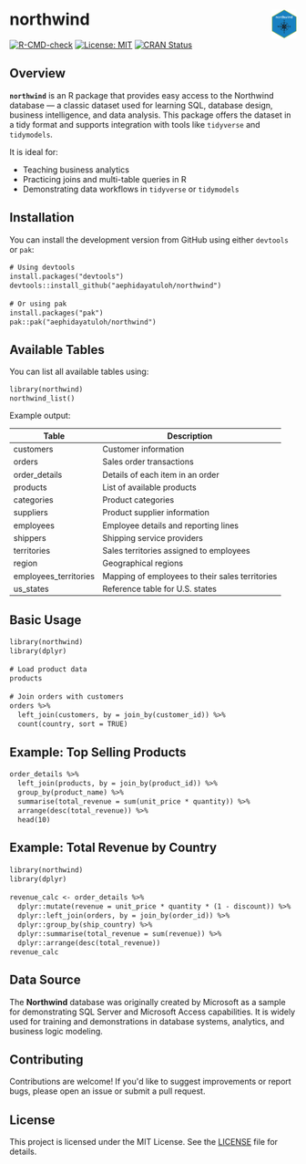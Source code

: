 # northwind <img src="inst/figures/imgfile.png" align="right" height="50" />

[![R-CMD-check](https://github.com/aephidayatuloh/northwind/actions/workflows/R-CMD-check.yaml/badge.svg)](https://github.com/aephidayatuloh/northwind/actions/workflows/R-CMD-check.yaml)
[![License: MIT](https://img.shields.io/badge/license-MIT-blue.svg)](LICENSE)
[![CRAN Status](https://www.r-pkg.org/badges/version/northwind)](https://cran.r-project.org/package=northwind)

## Overview

**`northwind`** is an R package that provides easy access to the Northwind database — a classic dataset used for learning SQL, database design, business intelligence, and data analysis. This package offers the dataset in a tidy format and supports integration with tools like `tidyverse` and `tidymodels`.

It is ideal for:
- Teaching business analytics  
- Practicing joins and multi-table queries in R  
- Demonstrating data workflows in `tidyverse` or `tidymodels`

## Installation

You can install the development version from GitHub using either `devtools` or `pak`:

```
# Using devtools
install.packages("devtools")
devtools::install_github("aephidayatuloh/northwind")

# Or using pak
install.packages("pak")
pak::pak("aephidayatuloh/northwind")
````

## Available Tables

You can list all available tables using:

```
library(northwind)
northwind_list()
```

Example output:

| Table          | Description                             |
| -------------- | --------------------------------------- |
| customers      | Customer information                    |
| orders         | Sales order transactions                |
| order_details  | Details of each item in an order        |
| products       | List of available products              |
| categories     | Product categories                      |
| suppliers      | Product supplier information            |
| employees      | Employee details and reporting lines    |
| shippers       | Shipping service providers              |
| territories    | Sales territories assigned to employees |
| region         | Geographical regions                    |
| employees_territories | Mapping of employees to their sales territories |
| us_states      | Reference table for U.S. states         |



## Basic Usage

```
library(northwind)
library(dplyr)

# Load product data
products

# Join orders with customers
orders %>%
  left_join(customers, by = join_by(customer_id)) %>%
  count(country, sort = TRUE)
```

## Example: Top Selling Products

```
order_details %>%
  left_join(products, by = join_by(product_id)) %>%
  group_by(product_name) %>%
  summarise(total_revenue = sum(unit_price * quantity)) %>%
  arrange(desc(total_revenue)) %>%
  head(10)
```

## Example: Total Revenue by Country

``` 
library(northwind)
library(dplyr)

revenue_calc <- order_details %>%
  dplyr::mutate(revenue = unit_price * quantity * (1 - discount)) %>% 
  dplyr::left_join(orders, by = join_by(order_id)) %>% 
  dplyr::group_by(ship_country) %>% 
  dplyr::summarise(total_revenue = sum(revenue)) %>% 
  dplyr::arrange(desc(total_revenue))
revenue_calc
```

## Data Source

The **Northwind** database was originally created by Microsoft as a sample for demonstrating SQL Server and Microsoft Access capabilities. It is widely used for training and demonstrations in database systems, analytics, and business logic modeling.

## Contributing

Contributions are welcome! If you'd like to suggest improvements or report bugs, please open an issue or submit a pull request.

## License

This project is licensed under the MIT License. See the [LICENSE](LICENSE) file for details.

